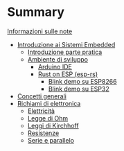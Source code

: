 # Summary

[Informazioni sulle note](./Info.md)

- [Introduzione ai Sistemi Embedded](./capitolo01/Introduzione.md)
  - [Introduzione parte pratica](./capitolo01/Introduzione_lab.md)
  - [Ambiente di sviluppo](./capitolo01/Ambiente_di_sviluppo.md)
    - [Arduino IDE](./capitolo01/Arduino_IDE.md)
    - [Rust on ESP (esp-rs)](./capitolo01/Rust_on_esp.md)
      - [Blink demo su ESP8266](./capitolo01/esp8266_blink_rs.md)
      - [Blink demo su ESP32]()
- [Concetti generali](./Capitolo2.md)
- [Richiami di elettronica](./capitolo03/Richiami.md)
  - [Elettricità](./capitolo03/Elettricita.md)
  - [Legge di Ohm](./capitolo03/Legge_Ohm.md)
  - [Leggi di Kirchhoff](./capitolo03/Leggi_Kirchhoff.md)
  - [Resistenze](./capitolo03/Resistori.md)
  - [Serie e parallelo]()
